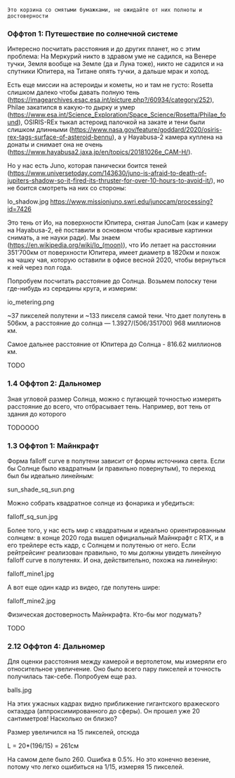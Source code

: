 ~~~~~~~~~~~~~~~~~~~~~~~~~~~~~~~~~~~~~~~~~~~~~~~~

Это корзина со смятыми бумажками, не ожидайте от них полноты и достоверности

~~~~~~~~~~~~~~~~~~~~~~~~~~~~~~~~~~~~~~~~~~~~~~~~

### Оффтоп 1: Путешествие по солнечной системе
Интересно посчитать расстояния и до других планет, но с этим проблема: 
На Меркурий никто в здравом уме не садился, на Венере тучки, Земля вообще на Земле (да и Луна тоже), никто не садился и на спутники Юпитера, на Титане опять тучки, а дальше мрак и холод. 

Есть еще миссии на астероиды и кометы, но и там не густо: Rosetta  слишком далеко чтобы давать полную тень (https://imagearchives.esac.esa.int/picture.php?/60934/category/252), Philae закатился в какую-то дырку и умер (https://www.esa.int/Science_Exploration/Space_Science/Rosetta/Philae_found), OSIRIS-REx тыкал астероид палочкой на закате и тени были слишком длинными (https://www.nasa.gov/feature/goddard/2020/osiris-rex-tags-surface-of-asteroid-bennu), а у Hayabusa-2 камера куплена на донаты и снимает она не очень (https://www.hayabusa2.jaxa.jp/en/topics/20181026e_CAM-H/).

Но у нас есть Juno, которая панически боится теней (https://www.universetoday.com/143630/juno-is-afraid-to-death-of-jupiters-shadow-so-it-fired-its-thruster-for-over-10-hours-to-avoid-it/), но не боится смотреть на них со стороны: 

Io_shadow.jpg
https://www.missionjuno.swri.edu/junocam/processing?id=7426

Это тень от Ио, на поверхности Юпитера, снятая JunoCam (как и камеру на Hayabusa-2, её поставили в основном чтобы красивые картинки снимать, а не науки ради). Мы знаем (https://en.wikipedia.org/wiki/Io_(moon)), что Ио летает на расстоянии 351'700км от поверхности Юпитера, имеет диаметр в 1820км и похож на чашку чая, которую оставили в офисе весной 2020, чтобы вернуться к ней через пол года. 

Попробуем посчитать расстояние до Солнца. Возьмем полоску тени где-нибудь из середины круга, и измерим:

io_metering.png

~37 пикселей полутени и ~133 пикселя самой тени. Что дает полутень в 506км, а расстояние до солнца — 1.3927/(506/351700) 968 миллионов км. 

Самое дальнее расстояние от Юпитера до Солнца - 816.62 миллионов км. 


TODO









### 1.4 Оффтоп 2: Дальномер
Зная угловой размер Солнца, можно с пугающей точностью измерять расстояние до всего, что отбрасывает тень. Например, вот тень от здания до которого 

TODOOOO








### 1.3 Оффтоп 1: Майнкрафт
Форма falloff curve в полутени зависит от формы источника света. Если бы Солнце было квадратным (и правильно повернутым), то переход был бы идеально линейным:

sun_shade_sq_sun.png

Можно собрать квадратное солнце из фонарика и убедиться:

falloff_sq_sun.jpg

Более того, у нас есть мир с квадратным и идеально ориентированным солнцем: в конце 2020 года вышел официальный Майнкрафт с RTX, и в его трейлере есть кадр, с Солнцем и полутенью от него. Если рейтрейсинг реализован правильно, то мы должны увидеть линейную falloff curve в полутенях. И она, действительно, похожа на линейную:

falloff_mine1.jpg

А вот еще один кадр из видео, где полутень шире:

falloff_mine2.jpg

Физическая достоверность Майнкрафта. Кто-бы мог подумать? 

TODO






### 2.12 Оффтоп 4: Дальномер

Для оценки расстояния между камерой и вертолетом, мы измеряли его относительное увеличение. Оно было всего пару пикселей и точность получилась так-себе. Попробуем еще раз. 

balls.jpg

На этих ужасных кадрах видно приближение гигантского вражеского октаэдра (аппроксимированного до сферы). Он прошел уже 20 сантиметров! Насколько он близко?

Размер увеличился на 15 пикселей, отсюда

L = 20*(196/15) = 261см

На самом деле было 260. Ошибка в 0.5%. Но это конечно везение, потому что легко ошибиться на 1/15, измеряя 15 пикселей.